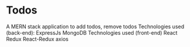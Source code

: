 # Todos
A MERN stack application to add todos, remove todos
Technologies used (back-end):
  ExpressJs
  MongoDB
Technologies used (front-end)
  React
  Redux
  React-Redux
  axios
